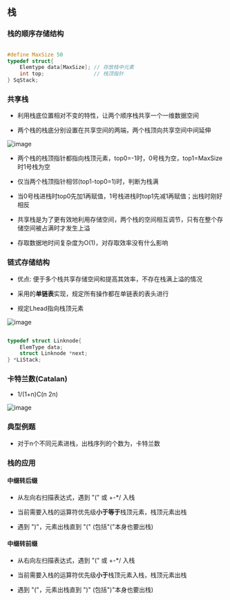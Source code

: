 ## 栈

### 栈的顺序存储结构

```cpp

#define MaxSize 50
typedef struct{
	Elemtype data[MaxSize];	// 存放栈中元素
	int top;				// 栈顶指针
} SqStack;

```
### 共享栈

- 利用栈底位置相对不变的特性，让两个顺序栈共享一个一维数据空间

- 两个栈的栈底分别设置在共享空间的两端，两个栈顶向共享空间中间延伸

![image](https://github.com/YC-L/Postgraduate-examination/blob/DataStructure/imgs/Two-sequential-stack-shared-storage-spaces.png)

- 两个栈的栈顶指针都指向栈顶元素，top0=-1时，0号栈为空，top1=MaxSize时1号栈为空

- 仅当两个栈顶指针相邻(top1-top0=1)时，判断为栈满

- 当0号栈进栈时top0先加1再赋值，1号栈进栈时top1先减1再赋值；出栈时刚好相反

- 共享栈是为了更有效地利用存储空间，两个栈的空间相互调节，只有在整个存储空间被占满时才发生上溢

- 存取数据地时间复杂度为O(1)，对存取效率没有什么影响

### 链式存储结构

- 优点: 便于多个栈共享存储空间和提高其效率，不存在栈满上溢的情况

- 采用的**单链表**实现，规定所有操作都在单链表的表头进行

- 规定Lhead指向栈顶元素

![image](https://github.com/YC-L/Postgraduate-examination/blob/DataStructure/imgs/Chain-storage-structure-of-Stack.png)

```cpp

typedef struct Linknode{
	ElemType data;		
	struct Linknode *next;
} *LiStack;

```

### 卡特兰数(Catalan)

- 1/(1+n)C(n 2n)

![image](https://github.com/YC-L/Postgraduate-examination/blob/DataStructure/imgs/Catalan.png)

### 典型例题

- 对于n个不同元素进栈，出栈序列的个数为，卡特兰数

### 栈的应用

#### 中缀转后缀

- 从左向右扫描表达式，遇到 "(" 或 +-\*/ 入栈

- 当前需要入栈的运算符优先级**小于等于**栈顶元素，栈顶元素出栈

- 遇到 ")"，元素出栈直到 "(" (包括"("本身也要出栈)

#### 中缀转前缀

- 从右向左扫描表达式，遇到 "(" 或 +-\*/ 入栈

- 当前需要入栈的运算符优先级**小于**栈顶元素入栈，栈顶元素出栈

- 遇到 "("，元素出栈直到 ")" (包括")"本身也要出栈)
